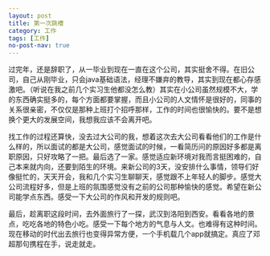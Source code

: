 ```yaml
---
layout: post
title: 第一次跳槽
category: 工作
tags: [工作]
no-post-nav: true
---
```


过完年，还是辞职了，从一毕业到现在一直在这个公司，其实挺舍不得。在旧公司，自己从刚毕业，只会java基础语法，经理不嫌弃的教导，其实到现在都心存感激吧。（听说在我之前几个实习生他都没怎么教）其实在小公司虽然规模不大，学的东西确实挺多的，每个方面都要掌握，而且小公司的人文情怀是很好的，同事的关系很亲密，不仅仅是那种上班打个招呼那样，工作的时间也很愉快的。要不是想换个更大的发展空间，我想我应该不会离开吧。

找工作的过程还算快，没去过大公司的我，想着这次去大公司看看他们的工作是什么样的，所以面试的都是大公司，感觉面试的时候，一看简历问的原因好多都是离职原因，只好攻略了一把。最后选了一家。感觉适应新环境对我而言挺困难的，自己本来就内向，还要到陌生的环境。来新公司的3天，没安排什么事情，领导们好像挺忙的，天天开会，我和几个实习生聊聊天，感觉跟不上年轻人的脚步。感觉大公司流程好多，但是上班的氛围感觉没有之前的公司那种愉快的感觉。希望在新公司能学点东西。感受一下大公司的作风和开发的规则吧。

最后，趁离职这段时间，去外面旅行了一探，武汉到洛阳到西安。看看各地的景点，吃吃各地的特色小吃。感受一下每个地方的气息与人文。也难得有这种时间。现在移动的时代出去旅行也变得异常方便，一个手机载几个app就搞定。真应了邓超那句携程在手，说走就走。


